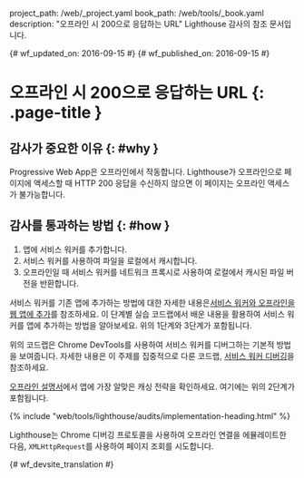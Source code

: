 project_path: /web/_project.yaml
book_path: /web/tools/_book.yaml
description: "오프라인 시 200으로 응답하는 URL" Lighthouse 감사의 참조 문서입니다.

{# wf_updated_on: 2016-09-15 #}
{# wf_published_on: 2016-09-15 #}

# 오프라인 시 200으로 응답하는 URL {: .page-title }

## 감사가 중요한 이유 {: #why }

Progressive Web App은 오프라인에서 작동합니다. Lighthouse가 오프라인으로 페이지에 액세스할 때 HTTP 200
응답을 수신하지 않으면 이 페이지는
오프라인 액세스가 불가능합니다.

## 감사를 통과하는 방법 {: #how }

1. 앱에 서비스 워커를 추가합니다.
2. 서비스 워커를 사용하여 파일을 로컬에서 캐시합니다.
3. 오프라인일 때 서비스 워커를 네트워크 프록시로 사용하여
로컬에서 캐시된 파일 버전을 반환합니다.

서비스 워커를 기존 앱에 추가하는 방법에 대한 자세한 내용은[서비스 워커와
오프라인을
웹 앱에 추가](https://codelabs.developers.google.com/codelabs/offline)를 참조하세요. 이 단계별 실습 코드랩에서 배운 내용을
활용하여 서비스 워커를 앱에 추가하는 방법을
알아보세요. 위의 1단계와 3단계가 포함됩니다.

위의 코드랩은 Chrome DevTools를 사용하여 서비스 워커를
디버그하는 기본적 방법을 보여줍니다. 자세한 내용은 이 주제를 집중적으로 다룬 코드랩,
[서비스 워커
디버깅](https://codelabs.developers.google.com/codelabs/debugging-service-workers)을 참조하세요.

[오프라인 설명서](https://jakearchibald.com/2014/offline-cookbook/)에서
앱에 가장 알맞은 캐싱 전략을 확인하세요. 여기에는 위의 2단계가 포함됩니다.

{% include "web/tools/lighthouse/audits/implementation-heading.html" %}

Lighthouse는 Chrome 디버깅 프로토콜을 사용하여 오프라인 연결을 에뮬레이트한 다음,
`XMLHttpRequest`를 사용하여 페이지 조회를 시도합니다.


{# wf_devsite_translation #}
